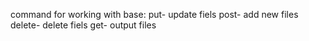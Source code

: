 command for working with base:
put- update fiels 
post- add new files 
delete- delete fiels
get- output files
